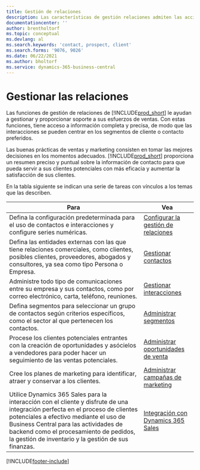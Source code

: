 ```yaml
---
title: Gestión de relaciones
description: Las características de gestión relaciones admiten las acciones de ventas y le permiten acceder a la información sobre contactos y clientes potenciales para atender a los clientes de forma eficaz.
documentationcenter: ''
author: brentholtorf
ms.topic: conceptual
ms.devlang: al
ms.search.keywords: 'contact, prospect, client'
ms.search.forms: '9076, 9026'
ms.date: 06/22/2021
ms.author: bholtorf
ms.service: dynamics-365-business-central
---
```

# Gestionar las relaciones
Las funciones de gestión de relaciones de [!INCLUDE[prod_short](includes/prod_short.md)] le ayudan a gestionar y proporcionar soporte a sus esfuerzos de ventas. Con estas funciones, tiene acceso a información completa y precisa, de modo que las interacciones se pueden centrar en los segmentos de cliente o contacto preferidos.

Las buenas prácticas de ventas y marketing consisten en tomar las mejores decisiones en los momentos adecuados. [!INCLUDE[prod_short](includes/prod_short.md)] proporciona un resumen preciso y puntual sobre la información de contacto para que pueda servir a sus clientes potenciales con más eficacia y aumentar la satisfacción de sus clientes.

En la tabla siguiente se indican una serie de tareas con vínculos a los temas que las describen.  

| Para | Vea |
| --- | --- |
|Defina la configuración predeterminada para el uso de contactos e interacciones y configure series numéricas.|[Configurar la gestión de relaciones](marketing-setup-marketing.md)|
|Defina las entidades externas con las que tiene relaciones comerciales, como clientes, posibles clientes, proveedores, abogados y consultores, ya sea como tipo Persona o Empresa.|[Gestionar contactos](marketing-contacts.md)|
|Administre todo tipo de comunicaciones entre su empresa y sus contactos, como por correo electrónico, carta, teléfono, reuniones.|[Gestionar interacciones](marketing-interactions.md)|
|Defina segmentos para seleccionar un grupo de contactos según criterios específicos, como el sector al que pertenecen los contactos.|[Administrar segmentos](marketing-segments.md)|
|Procese los clientes potenciales entrantes con la creación de oportunidades y asócielos a vendedores para poder hacer un seguimiento de las ventas potenciales.|[Administrar oportunidades de venta](marketing-manage-sales-opportunities.md)|
|Cree los planes de marketing para identificar, atraer y conservar a los clientes.|[Administrar campañas de marketing](marketing-campaigns.md)|
|Utilice Dynamics 365 Sales para la interacción con el cliente y disfrute de una integración perfecta en el proceso de clientes potenciales a efectivo mediante el uso de Business Central para las actividades de backend como el procesamiento de pedidos, la gestión de inventario y la gestión de sus finanzas.|[Integración con Dynamics 365 Sales](marketing-integrate-dynamicscrm.md)|


[!INCLUDE[footer-include](includes/footer-banner.md)]